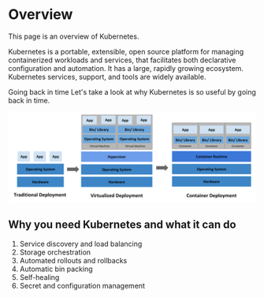 # Overview
This page is an overview of Kubernetes.

Kubernetes is a portable, extensible, open source platform for managing containerized workloads and services, that facilitates both declarative configuration and automation. It has a large, rapidly growing ecosystem. Kubernetes services, support, and tools are widely available.

Going back in time
Let's take a look at why Kubernetes is so useful by going back in time.

![Deployment evolution](./images/container_evolution.svg)

## Why you need Kubernetes and what it can do

1. Service discovery and load balancing
1. Storage orchestration 
1. Automated rollouts and rollbacks
1. Automatic bin packing
1. Self-healing
1. Secret and configuration management